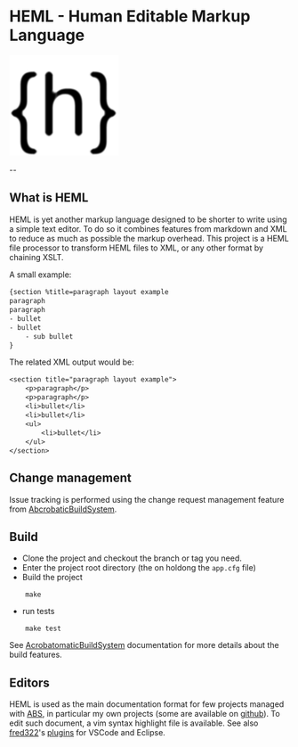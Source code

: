# HEML - Human Editable Markup Language
![alt text](_doc/src/hemllogo.png?raw=true "HEML Logo")

--
## What is HEML
HEML is yet another markup language designed to be shorter to write using a 
simple text editor. To do so it combines features from markdown and XML to 
reduce as much as possible the markup overhead.
This project is a HEML file processor to transform HEML files to XML, or any
other format by chaining XSLT.

A small example:
```
{section %title=paragraph layout example
paragraph
paragraph
- bullet
- bullet
	- sub bullet
}
```
The related XML output would be:
```
<section title="paragraph layout example">
	<p>paragraph</p>
	<p>paragraph</p>
	<li>bullet</li>
	<li>bullet</li>
	<ul>
		<li>bullet</li>
	</ul>
</section>
```

## Change management
Issue tracking is performed using the change request management feature from 
[AbcrobaticBuildSystem][0].

## Build
- Clone the project and checkout the branch or tag you need.
- Enter the project root directory (the on holdong the `app.cfg` file)
- Build the project
```
    make
```
- run tests
```
    make test
```

See [AcrobatomaticBuildSystem][0] documentation for more details about the build
features.

## Editors
HEML is used as the main documentation format for few projects managed with
[ABS][0], in particular my own projects (some are available on [github][1]). To
edit such document, a vim syntax highlight file is available. See also 
[fred322][2]'s [plugins][3] for VSCode and Eclipse.

[0]:https://github.com/seeduvax/AcrobatomaticBuildSystem
[1]:https://github.com/seeduvax?tab=repositories
[2]:https://github.com/fred322
[3]:https://github.com/fred322/hemleditor


